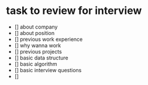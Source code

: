 # task to review for interview
 - [] about company
 - [] about position
 - [] previous work experience
 - [] why wanna work
 - [] previous projects
 - [] basic data structure
 - [] basic algorithm
 - [] basic interview questions
 - [] 
 